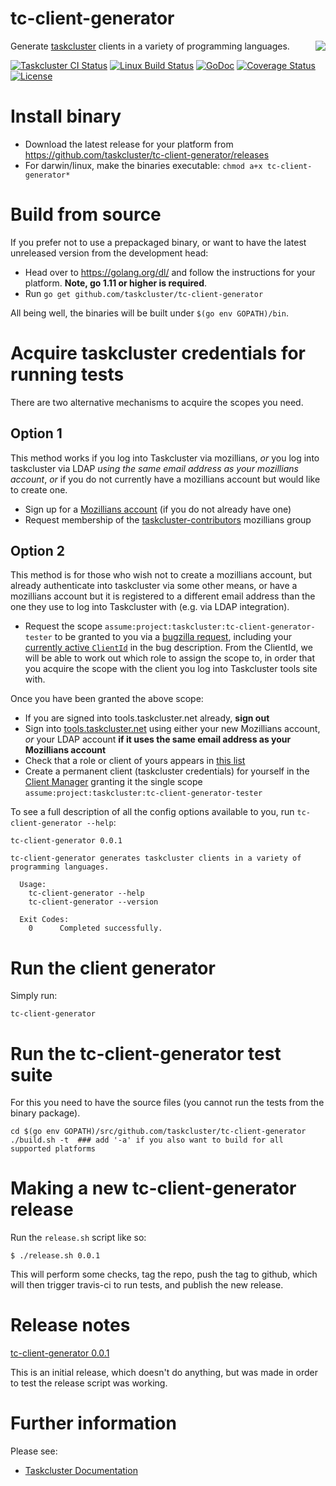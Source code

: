 # tc-client-generator

<img align="right" src="https://avatars3.githubusercontent.com/u/6257436?s=256" />Generate [taskcluster](https://tools.taskcluster.net/) clients in a variety of programming languages.

[![Taskcluster CI Status](https://github.taskcluster.net/v1/repository/taskcluster/tc-client-generator/master/badge.svg)](https://github.taskcluster.net/v1/repository/taskcluster/tc-client-generator/master/latest)
[![Linux Build Status](https://img.shields.io/travis/taskcluster/tc-client-generator.svg?style=flat-square&label=linux+build)](https://travis-ci.org/taskcluster/tc-client-generator)
[![GoDoc](https://godoc.org/github.com/taskcluster/tc-client-generator?status.svg)](https://godoc.org/github.com/taskcluster/tc-client-generator)
[![Coverage Status](https://coveralls.io/repos/taskcluster/tc-client-generator/badge.svg?branch=master&service=github)](https://coveralls.io/github/taskcluster/tc-client-generator?branch=master)
[![License](https://img.shields.io/badge/license-MPL%202.0-orange.svg)](http://mozilla.org/MPL/2.0)



# Install binary

* Download the latest release for your platform from https://github.com/taskcluster/tc-client-generator/releases
* For darwin/linux, make the binaries executable: `chmod a+x tc-client-generator*`

# Build from source

If you prefer not to use a prepackaged binary, or want to have the latest unreleased version from the development head:

* Head over to https://golang.org/dl/ and follow the instructions for your platform. __Note, go 1.11 or higher is required__.
* Run `go get github.com/taskcluster/tc-client-generator`

All being well, the binaries will be built under `$(go env GOPATH)/bin`.

# Acquire taskcluster credentials for running tests

There are two alternative mechanisms to acquire the scopes you need.

## Option 1

This method works if you log into Taskcluster via mozillians, *or* you log into
taskcluster via LDAP *using the same email address as your mozillians account*,
*or* if you do not currently have a mozillians account but would like to create
one.

* Sign up for a [Mozillians account](https://mozillians.org/en-US/) (if you do not already have one)
* Request membership of the [taskcluster-contributors](https://mozillians.org/en-US/group/taskcluster-contributors/) mozillians group

## Option 2

This method is for those who wish not to create a mozillians account, but
already authenticate into taskcluster via some other means, or have a
mozillians account but it is registered to a different email address than the
one they use to log into Taskcluster with (e.g. via LDAP integration).

* Request the scope `assume:project:taskcluster:tc-client-generator-tester` to be
  granted to you via a [bugzilla
  request](https://bugzilla.mozilla.org/enter_bug.cgi?product=Taskcluster&component=Service%20Request),
  including your [currently active `ClientId`](https://tools.taskcluster.net/credentials/)
  in the bug description. From the ClientId, we will be able to work out which role to assign the scope
  to, in order that you acquire the scope with the client you log into Taskcluster tools site with.

Once you have been granted the above scope:

* If you are signed into tools.taskcluster.net already, **sign out**
* Sign into [tools.taskcluster.net](https://tools.taskcluster.net/) using either your new Mozillians account, _or_ your LDAP account **if it uses the same email address as your Mozillians account**
* Check that a role or client of yours appears in [this list](https://tools.taskcluster.net/auth/scopes/assume%3Aproject%3Ataskcluster%3Atc-client-generator-tester)
* Create a permanent client (taskcluster credentials) for yourself in the [Client Manager](https://tools.taskcluster.net/auth/clients/) granting it the single scope `assume:project:taskcluster:tc-client-generator-tester`

To see a full description of all the config options available to you, run `tc-client-generator --help`:

```
tc-client-generator 0.0.1

tc-client-generator generates taskcluster clients in a variety of programming languages.

  Usage:
    tc-client-generator --help
    tc-client-generator --version

  Exit Codes:
    0      Completed successfully.
```

# Run the client generator

Simply run:

```
tc-client-generator
```

# Run the tc-client-generator test suite

For this you need to have the source files (you cannot run the tests from the binary package).

```
cd $(go env GOPATH)/src/github.com/taskcluster/tc-client-generator
./build.sh -t  ### add '-a' if you also want to build for all supported platforms
```


# Making a new tc-client-generator release

Run the `release.sh` script like so:

```
$ ./release.sh 0.0.1
```

This will perform some checks, tag the repo, push the tag to github, which will then trigger travis-ci to run tests, and publish the new release.

# Release notes

[tc-client-generator 0.0.1](https://github.com/taskcluster/tc-client-generator/releases/tag/v0.0.1)

This is an initial release, which doesn't do anything, but was made in order to test the release script was working.

# Further information

Please see:

* [Taskcluster Documentation](https://docs.taskcluster.net/)
